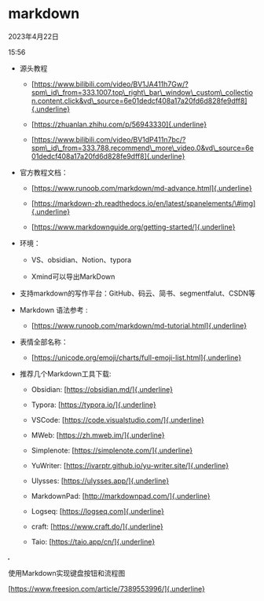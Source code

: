 # markdown


2023年4月22日

15:56

 

-   源头教程

    -   [https://www.bilibili.com/video/BV1JA411h7Gw/?spm\_id\_from=333.1007.top\_right\_bar\_window\_custom\_collection.content.click&vd\_source=6e01dedcf408a17a20fd6d828fe9dff8]{.underline}

    -   [https://zhuanlan.zhihu.com/p/56943330]{.underline}

    -   [https://www.bilibili.com/video/BV1dP411n7bc/?spm\_id\_from=333.788.recommend\_more\_video.0&vd\_source=6e01dedcf408a17a20fd6d828fe9dff8]{.underline}

-   官方教程文档：

    -   [https://www.runoob.com/markdown/md-advance.html]{.underline}

    -   [https://markdown-zh.readthedocs.io/en/latest/spanelements/\#img]{.underline}

    -   [https://www.markdownguide.org/getting-started/]{.underline}

-   环境：

    -   VS、obsidian、Notion、typora

    -   Xmind可以导出MarkDown

-   支持markdown的写作平台：GitHub、码云、简书、segmentfalut、CSDN等

-   Markdown 语法参考 :

    -   [https://www.runoob.com/markdown/md-tutorial.html]{.underline}

-   表情全部名称：

    -   [https://unicode.org/emoji/charts/full-emoji-list.html]{.underline}

-   推荐几个Markdown工具下载:

    -   Obsidian: [https://obsidian.md/]{.underline}

    -   Typora: [https://typora.io/]{.underline}

    -   VSCode: [https://code.visualstudio.com/]{.underline}

    -   MWeb: [https://zh.mweb.im/]{.underline}

    -   Simplenote: [https://simplenote.com/]{.underline}

    -   YuWriter: [https://ivarptr.github.io/yu-writer.site/]{.underline}

    -   Ulysses: [https://ulysses.app/]{.underline}

    -   MarkdownPad: [http://markdownpad.com/]{.underline}

    -   Logseq: [https://logseq.com]{.underline}

    -   craft: [https://www.craft.do/]{.underline}

    -   Taio: [https://taio.app/cn/]{.underline}

![](../../../../assets/000_MarkDown_000.png) 

使用Markdown实现键盘按钮和流程图

[https://www.freesion.com/article/7389553996/]{.underline}
